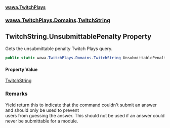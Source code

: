 #### [wawa.TwitchPlays](index.md 'index')
### [wawa.TwitchPlays.Domains](wawa.TwitchPlays.Domains.md 'wawa.TwitchPlays.Domains').[TwitchString](TwitchString.md 'wawa.TwitchPlays.Domains.TwitchString')

## TwitchString.UnsubmittablePenalty Property

Gets the unsubmittable penalty Twitch Plays query.

```csharp
public static wawa.TwitchPlays.Domains.TwitchString UnsubmittablePenalty { get; }
```

#### Property Value
[TwitchString](TwitchString.md 'wawa.TwitchPlays.Domains.TwitchString')

### Remarks
  
Yield return this to indicate that the command couldn't submit an answer and should only be used to prevent  
users from guessing the answer. This should not be used if an answer could never be submittable for a module.